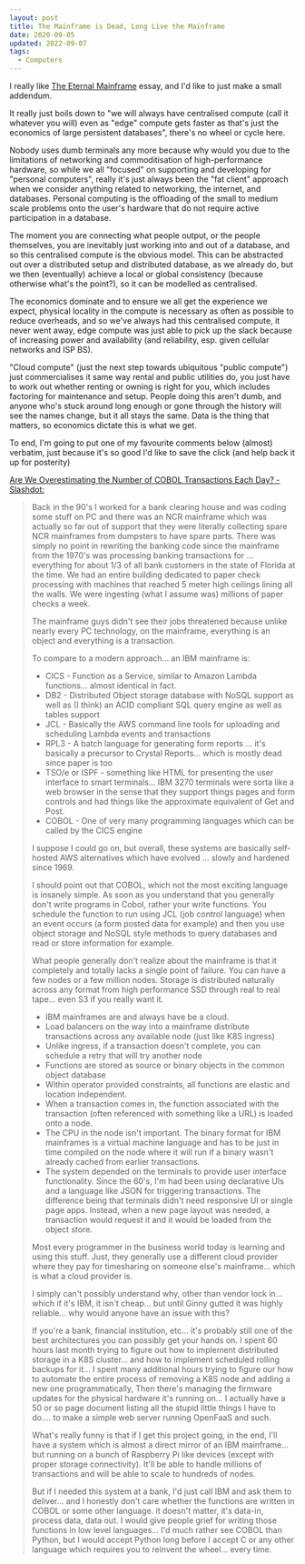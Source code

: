 ```yaml
---
layout: post
title: The Mainframe is Dead, Long Live the Mainframe
date: 2020-09-05
updated: 2022-09-07
tags:
  - Computers
---
```


I really like [The Eternal Mainframe](http://www.winestockwebdesign.com/Essays/Eternal_Mainframe.html) essay, and I'd like to just make a small addendum.

It really just boils down to "we will always have centralised compute (call it whatever you will) even as "edge" compute gets faster as that's just the economics of large persistent databases", there's no wheel or cycle here.

Nobody uses dumb terminals any more because why would you due to the limitations of networking and commoditisation of high-performance hardware, so while we all "focused" on supporting and developing for "personal computers", really it's just always been the "fat client" approach when we consider anything related to networking, the internet, and databases. Personal computing is the offloading of the small to medium scale problems onto the user's hardware that do not require active participation in a database.

The moment you are connecting what people output, or the people themselves, you are inevitably just working into and out of a database, and so this centralised compute is the obvious model. This can be abstracted out over a distributed setup and distributed database, as we already do, but we then (eventually) achieve a local or global consistency (because otherwise what's the point?), so it can be modelled as centralised.

The economics dominate and to ensure we all get the experience we expect, physical locality in the compute is necessary as often as possible to reduce overheads, and so we've always had this centralised compute, it never went away, edge compute was just able to pick up the slack because of increasing power and availability (and reliability, esp. given cellular networks and ISP BS).

"Cloud compute" (just the next step towards ubiquitous "public compute") just commercialises it same way rental and public utilities do, you just have to work out whether renting or owning is right for you, which includes factoring for maintenance and setup. People doing this aren't dumb, and anyone who's stuck around long enough or gone through the history will see the names change, but it all stays the same. Data is the thing that matters, so economics dictate this is what we get.

To end, I'm going to put one of my favourite comments below (almost) verbatim, just because it's so good I'd like to save the click (and help back it up for posterity)

[Are We Overestimating the Number of COBOL Transactions Each Day? - Slashdot:](https://developers.slashdot.org/comments.pl?sid=18156250&cid=61014218)

> Back in the 90's I worked for a bank clearing house and was coding some stuff on PC and there was an NCR mainframe which was actually so far out of support that they were literally collecting spare NCR mainframes from dumpsters to have spare parts. There was simply no point in rewriting the banking code since the mainframe from the 1970's was processing banking transactions for … everything for about 1/3 of all bank customers in the state of Florida at the time. We had an entire building dedicated to paper check processing with machines that reached 5 meter high ceilings lining all the walls. We were ingesting (what I assume was) millions of paper checks a week.
> 
> The mainframe guys didn't see their jobs threatened because unlike nearly every PC technology, on the mainframe, everything is an object and everything is a transaction.
> 
> To compare to a modern approach... an IBM mainframe is:
> - CICS - Function as a Service, similar to Amazon Lambda functions... almost identical in fact.
> - DB2 - Distributed Object storage database with NoSQL support as well as (I think) an ACID compliant SQL query engine as well as tables support
> - JCL - Basically the AWS command line tools for uploading and scheduling Lambda events and transactions
> - RPL3 - A batch language for generating form reports … it's basically a precursor to Crystal Reports... which is mostly dead since paper is too
> - TSO/e or ISPF - something like HTML for presenting the user interface to smart terminals... IBM 3270 terminals were sorta like a web browser in the sense that they support things pages and form controls and had things like the approximate equivalent of Get and Post.
> - COBOL - One of very many programming languages which can be called by the CICS engine
> 
> I suppose I could go on, but overall, these systems are basically self-hosted AWS alternatives which have evolved … slowly and hardened since 1969.
> 
> I should point out that COBOL, which not the most exciting language is insanely simple. As soon as you understand that you generally don't write programs in Cobol, rather your write functions. You schedule the function to run using JCL (job control language) when an event occurs (a form posted data for example) and then you use object storage and NoSQL style methods to query databases and read or store information for example.
> 
> What people generally don't realize about the mainframe is that it completely and totally lacks a single point of failure. You can have a few nodes or a few million nodes. Storage is distributed naturally across any format from high performance SSD through real to real tape... even S3 if you really want it.
> - IBM mainframes are and always have be a cloud.
> - Load balancers on the way into a mainframe distribute transactions across any available node (just like K8S ingress)
> - Unlike ingress, if a transaction doesn't complete, you can schedule a retry that will try another node
> - Functions are stored as source or binary objects in the common object database
> - Within operator provided constraints, all functions are elastic and location independent.
> - When a transaction comes in, the function associated with the transaction (often referenced with something like a URL) is loaded onto a node.
> - The CPU in the node isn't important. The binary format for IBM mainframes is a virtual machine language and has to be just in time compiled on the node where it will run if a binary wasn't already cached from earlier transactions.
> - The system depended on the terminals to provide user interface functionality. Since the 60's, I'm had been using declarative UIs and a language like JSON for triggering transactions. The difference being that terminals didn't need responsive UI or single page apps. Instead, when a new page layout was needed, a transaction would request it and it would be loaded from the object store.
> 
> Most every programmer in the business world today is learning and using this stuff. Just, they generally use a different cloud provider where they pay for timesharing on someone else's mainframe... which is what a cloud provider is.
> 
> I simply can't possibly understand why, other than vendor lock in... which if it's IBM, it isn't cheap... but until Ginny gutted it was highly reliable... why would anyone have an issue with this?
> 
> If you're a bank, financial institution, etc... it's probably still one of the best architectures you can possibly get your hands on. I spent 60 hours last month trying to figure out how to implement distributed storage in a K8S cluster... and how to implement scheduled rolling backups for it... I spent many additional hours trying to figure our how to automate the entire process of removing a K8S node and adding a new one programmatically, Then there's managing the firmware updates for the physical hardware it's running on... I actually have a 50 or so page document listing all the stupid little things I have to do.... to make a simple web server running OpenFaaS and such.
> 
> What's really funny is that if I get this project going, in the end, I'll have a system which is almost a direct mirror of an IBM mainframe... but running on a bunch of Raspberry Pi like devices (except with proper storage connectivity). It'll be able to handle millions of transactions and will be able to scale to hundreds of nodes.
> 
> But if I needed this system at a bank, I'd just call IBM and ask them to deliver... and I honestly don't care whether the functions are written in COBOL or some other language. it doesn't matter, it's data-in, process data, data out. I would give people grief for writing those functions in low level languages... I'd much rather see COBOL than Python, but I would accept Python long before I accept C or any other language which requires you to reinvent the wheel... every time.
